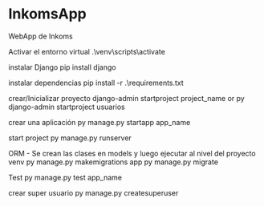 # InkomsApp
WebApp de Inkoms


Activar el entorno virtual
.\venv\scripts\activate

instalar Django
pip install django

instalar dependencias
pip install -r .\requirements.txt

crear/Inicializar proyecto
django-admin startproject project_name
or py django-admin startproject usuarios

crear una aplicación
py manage.py startapp app_name

start project
py manage.py runserver

ORM - Se crean las clases en models y luego ejecutar al nivel del proyecto venv
py manage.py makemigrations app
py manage.py migrate

Test
py manage.py test app_name

crear super usuario
py manage.py createsuperuser